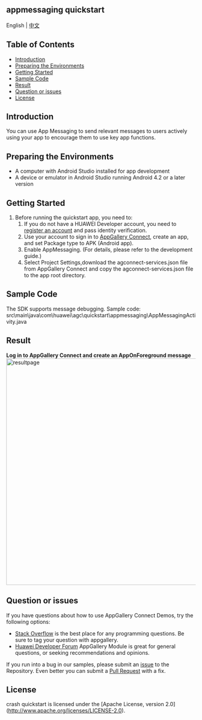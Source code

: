 ## appmessaging quickstart

English | [中文](https://github.com/AppGalleryConnect/agc-demos/blob/main/Android/authservice/README_ZH.md)

## Table of Contents

 * [Introduction](#introduction)
 * [Preparing the Environments](#preparing-the-environments)
 * [Getting Started](#getting-started)
 * [Sample Code](#sample-Code)
 * [Result](#result)
 * [Question or issues](#question-or-issues)
 * [License](#license)

## Introduction
You can use App Messaging to send relevant messages to users actively using your app to encourage them to use key app functions.

## Preparing the Environments
* A computer with Android Studio installed for app development
* A device or emulator in Android Studio running Android 4.2 or a later version 

## Getting Started
1. Before running the quickstart app, you need to:
   1. If you do not have a HUAWEI Developer account, you need to [register an account](https://developer.huawei.com/consumer/en/doc/start/registration-and-verification-0000001053628148) and pass identity verification.
   2. Use your account to sign in to [AppGallery Connect](https://developer.huawei.com/consumer/cn/doc/development/AppGallery-connect-Guides/agc-get-started), create an app, and set Package type to APK (Android app).
   3. Enable AppMessaging. (For details, please refer to the development guide.)
   4. Select Project Settings,download the agconnect-services.json file from AppGallery Connect and copy the agconnect-services.json file to the app root directory.

## Sample Code
The SDK supports message debugging.
Sample code: src\main\java\com\huawei\agc\quickstart\appmessaging\AppMessagingActivity.java

## Result
**Log in to AppGallery Connect and create an AppOnForeground message**</br>
<img src="images/appmessaging.gif" alt="resultpage" height="600"/>

## Question or issues
If you have questions about how to use AppGallery Connect Demos, try the following options:  

* [Stack Overflow](https://stackoverflow.com/users/14194729/appgallery-connect) is the best place for any programming questions. Be sure to tag your question with appgallery.  
* [Huawei Developer Forum](https://forums.developer.huawei.com/forumPortal/en/home?fid=0101188387844930001) AppGallery Module is great for general questions, or seeking recommendations and opinions.

If you run into a bug in our samples, please submit an [issue](https://github.com/AppGalleryConnect/agc-demos/issues) to the Repository. Even better you can submit a [Pull Request](https://github.com/AppGalleryConnect/agc-demos/pulls) with a fix.

## License
crash quickstart is licensed under the [Apache License, version 2.0] (http://www.apache.org/licenses/LICENSE-2.0).
